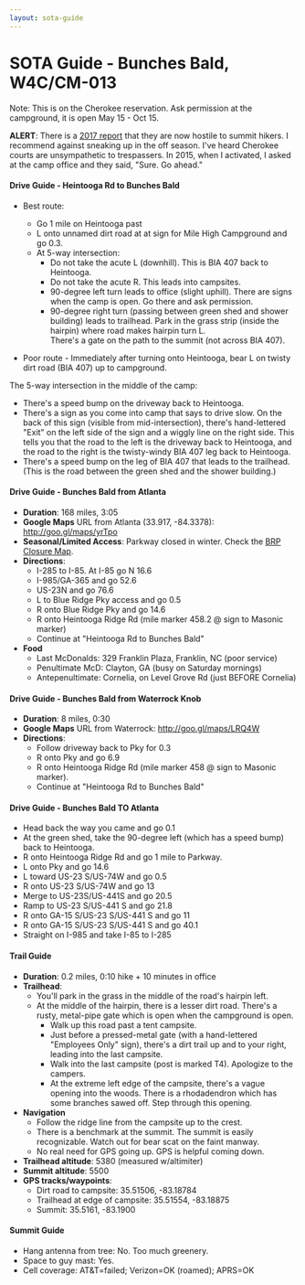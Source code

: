 ```yaml
---
layout: sota-guide
---
```

# SOTA Guide - Bunches Bald, W4C/CM-013

Note: This is on the Cherokee reservation.  Ask permission at the campground, it is open May 15 - Oct 15.

**ALERT**: There is a [2017 report](https://www.sota.org.uk/Article/W4C/WM-013/21367) that they are now hostile to summit hikers. I recommend against sneaking up in the off season.  I've heard Cherokee courts are unsympathetic to trespassers.  In 2015, when I activated, I asked at the camp office and they said, "Sure.  Go ahead."

#### Drive Guide - Heintooga Rd to Bunches Bald

* Best route:
    * Go 1 mile on Heintooga past
    * L onto unnamed dirt road at at sign for Mile High Campground and go 0.3.
    * At 5-way intersection:
        * Do not take the acute L (downhill).  This is BIA 407 back to Heintooga.
        * Do not take the acute R.  This leads into campsites.
        * 90-degree left turn leads to office (slight uphill).  There are signs when the camp is open. Go there and ask permission.
        * 90-degree right turn (passing between green shed and shower building) leads to trailhead.  Park in the grass strip (inside the hairpin) where road makes hairpin turn L.  
          There's a gate on the path to the summit (not across BIA 407).

* Poor route - Immediately after turning onto Heintooga, bear L on twisty dirt road (BIA 407) up to campground.

The 5-way intersection in the middle of the camp:

* There's a speed bump on the driveway back to Heintooga.
* There's a sign as you come into camp that says to drive slow.  On the back of this sign (visible from mid-intersection), there's hand-lettered "Exit" on the left side of the sign and a wiggly line on the right side.  This tells you that the road to the left is the driveway back to Heintooga, and the road to the right is the twisty-windy BIA 407 leg back to Heintooga.
* There's a speed bump on the leg of BIA 407 that leads to the trailhead.  (This is the road between the green shed and the shower building.)

#### Drive Guide - Bunches Bald from Atlanta

* **Duration**: 168 miles, 3:05
* **Google Maps** URL from Atlanta (33.917, -84.3378): http://goo.gl/maps/yrTpo
* **Seasonal/Limited Access**: Parkway closed in winter.  Check the [BRP Closure Map](http://www.nps.gov/maps/blri/road-closures/).
* **Directions**:
    * I-285 to I-85. At I-85 go N 16.6
    * I-985/GA-365 and go 52.6
    * US-23N and go 76.6
    * L to Blue Ridge Pky access and go 0.5
    * R onto Blue Ridge Pky and go 14.6
    * R onto Heintooga Ridge Rd (mile marker 458.2 @ sign to Masonic marker)
    * Continue at "Heintooga Rd to Bunches Bald"    
* **Food**
    * Last McDonalds: 329 Franklin Plaza, Franklin, NC (poor service)
    * Penultimate McD: Clayton, GA (busy on Saturday mornings)
    * Antepenultimate: Cornelia, on Level Grove Rd (just BEFORE Cornelia)

#### Drive Guide - Bunches Bald from Waterrock Knob

* **Duration**: 8 miles, 0:30
* **Google Maps** URL from Waterrock: http://goo.gl/maps/LRQ4W 
* **Directions**:
    * Follow driveway back to Pky for 0.3
    * R onto Pky and go 6.9
    * R onto Heintooga Ridge Rd (mile marker 458 @ sign to Masonic marker).
    * Continue at "Heintooga Rd to Bunches Bald"

#### Drive Guide - Bunches Bald TO Atlanta

* Head back the way you came and go 0.1
* At the green shed, take the 90-degree left (which has a speed bump) back to Heintooga.
* R onto Heintooga Ridge Rd and go 1 mile to Parkway.
* L onto Pky and go 14.6
* L toward US-23 S/US-74W and go 0.5
* R onto US-23 S/US-74W and go 13
* Merge to US-23S/US-441S and go 20.5
* Ramp to US-23 S/US-441 S and go 21.8
* R onto GA-15 S/US-23 S/US-441 S and go 11
* R onto GA-15 S/US-23 S/US-441 S and go 40.1
* Straight on I-985 and take I-85 to I-285

#### Trail Guide

* **Duration**: 0.2 miles, 0:10 hike + 10 minutes in office
* **Trailhead**:
    * You'll park in the grass in the middle of the road's hairpin left.
    * At the middle of the hairpin, there is a lesser dirt road.  There's a rusty, metal-pipe gate which is open when the campground is open.
        * Walk up this road past a tent campsite.
        * Just before a pressed-metal gate (with a hand-lettered "Employees Only" sign), there's a dirt trail up and to your right, leading into the last campsite.
        * Walk into the last campsite (post is marked T4).  Apologize to the campers.
        * At the extreme left edge of the campsite, there's a vague opening into the woods.  There is a rhodadendron which has some branches sawed off.  Step through this opening.
* **Navigation**
    * Follow the ridge line from the campsite up to the crest.
    * There is a benchmark at the summit.  The summit is easily recognizable.  Watch out for bear scat on the faint manway.
    * No real need for GPS going up.  GPS is helpful coming down.
* **Trailhead altitude**: 5380 (measured w/altimiter)
* **Summit altitude**: 5500
* **GPS tracks/waypoints**:
    * Dirt road to campsite: 35.51506, -83.18784
    * Trailhead at edge of campsite: 35.51554, -83.18875
    * Summit: 35.5161, -83.1900

#### Summit Guide

* Hang antenna from tree: No.  Too much greenery.
* Space to guy mast: Yes.
* Cell coverage: AT&T=failed; Verizon=OK (roamed); APRS=OK
